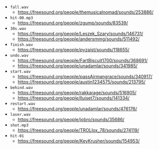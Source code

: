 - `fall.wav`
    - <https://freesound.org/people/themusicalnomad/sounds/253886/>
- `hit-00.mp3`
    - <https://freesound.org/people/zgump/sounds/83539/>
- `30s.wav`
    - <https://freesound.org/people/Leszek_Szary/sounds/146731/>
    - <https://freesound.org/people/andersmmg/sounds/511492/>
- `finish.wav`
    - <https://freesound.org/people/pyzaist/sounds/118655/>
- `undo.wav`
    - <https://freesound.org/people/FartBiscuit1700/sounds/368691/>
    - <https://freesound.org/people/unadamlar/sounds/341985/>
- `start.wav`
    - <https://freesound.org/people/passAirmangrace/sounds/340917/>
    - <https://freesound.org/people/austin1234575/sounds/213795/>
- `behind.wav`
    - <https://freesound.org/people/rakkarage/sounds/516905/>
    - <https://freesound.org/people/lluiset7/sounds/141334/>
- `restart.wav`
    - <https://freesound.org/people/unadamlar/sounds/476176/>
- `laser.wav`
    - <https://freesound.org/people/jobro/sounds/35686/>
- `shot.mp3`
    - <https://freesound.org/people/TROLlox_78/sounds/274119/>
- `hit-01`
    - <https://freesound.org/people/KeyKrusher/sounds/154953/>
